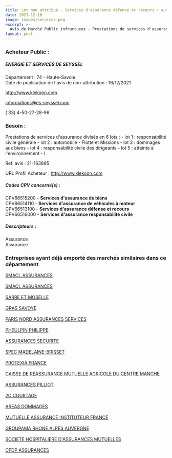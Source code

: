 ```yaml
---
title: Lot non attribué - Services d'assurance défense et recours + autres services
date: 2021-12-16
image: images/services.png
excerpt: >-
  Avis de Marché Public infructueux - Prestations de services d'assurance
layout: post
---
```


### Acheteur Public :
##### ENERGIE ET SERVICES DE SEYSSEL
Département : 74 - Haute-Savoie<br/>
Date de publication de l'avis de non-attribution : 16/12/2021


http://www.klekoon.com

informations@es-seyssel.com

( 33) 4-50-27-28-96
### Besoin :

Prestations de services d'assurance divisés en 6 lots : - lot 1 : responsabilité civile générale - lot 2 : automobile - Flotte et Missions - lot 3 : dommages aux biens - lot 4 : responsabilité civile des dirigeants - lot 5 : atteinte à l'environnement - l

Ref. avis : 21-163865

URL Profil Acheteur : http://www.klekoon.com

##### Codes CPV concerné(s) :
CPV66515200 - **Services d'assurance de biens** <br/>
CPV66514110 - **Services d'assurance de véhicules à moteur** <br/>
CPV66513100 - **Services d'assurance défense et recours** <br/>
CPV66516000 - **Services d'assurance responsabilité civile** <br/>

##### Descripteurs :
Assurance <br/>
Assurance <br/>

### Entreprises ayant déjà emporté des marchés similaires dans ce département
<a href="/entreprise-544/siren-301309605">SMACL ASSURANCES</a><br/><br/>
<a href="/entreprise-544/siren-301309605">SMACL ASSURANCES</a><br/><br/>
<a href="/entreprise-544/siren-301573143">SARRE ET MOSELLE</a><br/><br/>
<a href="/entreprise-545/siren-311248637">GRAS SAVOYE</a><br/><br/>
<a href="/entreprise-549/siren-341539815">PARIS NORD ASSURANCES SERVICES</a><br/><br/>
<a href="/entreprise-550/siren-350069563">PHEULPIN PHILIPPE</a><br/><br/>
<a href="/entreprise-550/siren-350171831">ASSURANCES SECURITE</a><br/><br/>
<a href="/entreprise-552/siren-381133503">SPEC MADELAINE-BRISSET</a><br/><br/>
<a href="/entreprise-552/siren-382276624">PROTEXIA FRANCE</a><br/><br/>
<a href="/entreprise-552/siren-383853801">CAISSE DE REASSURANCE MUTUELLE AGRICOLE DU CENTRE MANCHE</a><br/><br/>
<a href="/entreprise-558/siren-422060236">ASSURANCES PILLIOT</a><br/><br/>
<a href="/entreprise-561/siren-443176359">2C COURTAGE</a><br/><br/>
<a href="/entreprise-574/siren-775670466">AREAS DOMMAGES</a><br/><br/>
<a href="/entreprise-574/siren-775709702">MUTUELLE ASSURANCE INSTITUTEUR FRANCE</a><br/><br/>
<a href="/entreprise-575/siren-779838366">GROUPAMA RHONE ALPES AUVERGNE</a><br/><br/>
<a href="/entreprise-575/siren-779860881">SOCIETE HOSPITALIERE D'ASSURANCES MUTUELLES</a><br/><br/>
<a href="/entreprise-582/siren-958506156">CFDP ASSURANCES</a><br/><br/>
